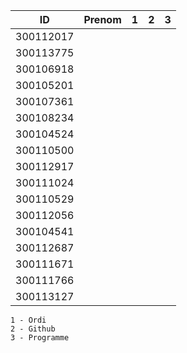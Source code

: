 

|  ID        | Prenom              |1|2|3|
|------------|---------------------|-|-|-|
|300112017   |                     | | | |
|300113775   |                     | | | |
|300106918   |                     | | | |
|300105201   |                     | | | |
|300107361   |                     | | | |
|300108234   |                     | | | |
|300104524   |                     | | | |
|300110500   |                     | | | |
|300112917   |                     | | | |
|300111024   |                     | | | |
|300110529   |                     | | | |
|300112056   |                     | | | |
|300104541   |                     | | | |
|300112687   |                     | | | |
|300111671   |                     | | | |
|300111766   |                     | | | |
|300113127   |                     | | | |


```
1 - Ordi
2 - Github
3 - Programme
```
